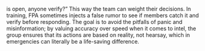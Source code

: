 is open, anyone verify?” This way the team can weight their decisions. In training, FPA sometimes injects a false rumor to see if members catch it and verify before responding. The goal is to avoid the pitfalls of panic and misinformation; by valuing accuracy over speed when it comes to intel, the group ensures that its actions are based on reality, not hearsay, which in emergencies can literally be a life-saving difference.